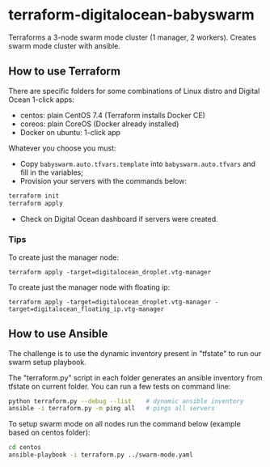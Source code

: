 # terraform-digitalocean-babyswarm

Terraforms a 3-node swarm mode cluster (1 manager, 2 workers).
Creates swarm mode cluster with ansible.

## How to use Terraform

There are specific folders for some combinations of Linux distro and Digital Ocean 1-click apps:

* centos: plain CentOS 7.4 (Terraform installs Docker CE)
* coreos: plain CoreOS (Docker already installed)
* Docker on ubuntu: 1-click app

Whatever you choose you must:

* Copy `babyswarm.auto.tfvars.template` into `babyswarm.auto.tfvars` and fill in the variables;
* Provision your servers with the commands below:

```sh
terraform init
terraform apply
```

* Check on Digital Ocean dashboard if servers were created.

### Tips

To create just the manager node:

    terraform apply -target=digitalocean_droplet.vtg-manager

To create just the manager node with floating ip:

    terraform apply -target=digitalocean_droplet.vtg-manager -target=digitalocean_floating_ip.vtg-manager

## How to use Ansible

The challenge is to use the dynamic inventory present in "tfstate" to run our swarm setup playbook.

The "terraform.py" script in each folder generates an ansible inventory from tfstate on current folder. You can run a few tests on command line:

```sh
python terraform.py --debug --list    # dynamic ansible inventory
ansible -i terraform.py -m ping all   # pings all servers
```

To setup swarm mode on all nodes run the command below (example based on centos folder):

```sh
cd centos
ansible-playbook -i terraform.py ../swarm-mode.yaml
```
